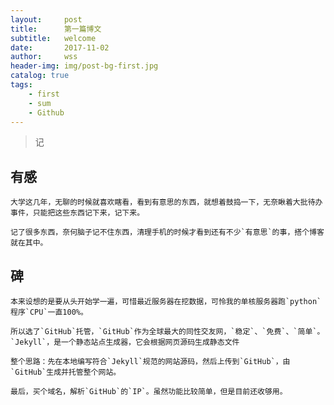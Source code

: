 ```yaml
---
layout:     post
title:      第一篇博文
subtitle:   welcome
date:       2017-11-02
author:     wss
header-img: img/post-bg-first.jpg
catalog: true
tags:
    - first
    - sum
    - Github
---
```



>记

## 有感
 
	大学这几年，无聊的时候就喜欢瞎看，看到有意思的东西，就想着鼓捣一下，无奈瞅着大批待办事件，只能把这些东西记下来，记下来。

	记了很多东西，奈何脑子记不住东西，清理手机的时候才看到还有不少`有意思`的事，搭个博客就在其中。

## 碑

	本来设想的是要从头开始学一遍，可惜最近服务器在挖数据，可怜我的单核服务器跑`python`程序`CPU`一直100%。

	所以选了`GitHub`托管，`GitHub`作为全球最大的同性交友网，`稳定`、`免费`、`简单`。`Jekyll`，是一个静态站点生成器，它会根据网页源码生成静态文件

	整个思路：先在本地编写符合`Jekyll`规范的网站源码，然后上传到`GitHub`，由`GitHub`生成并托管整个网站。
	
	最后，买个域名，解析`GitHub`的`IP`。虽然功能比较简单，但是目前还收够用。
	



	


